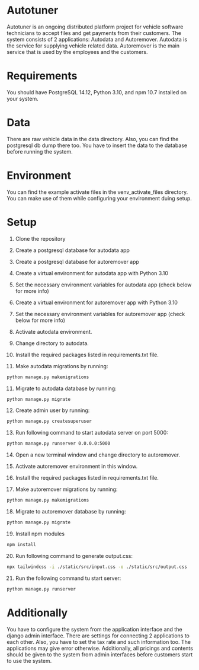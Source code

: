 # Autotuner

Autotuner is an ongoing distributed platform project for vehicle software technicians to accept files and get payments from their customers. The system consists of 2 applications: Autodata and Autoremover. Autodata is the service for supplying vehicle related data. Autoremover is the main service that is used by the employees and the customers.

# Requirements

You should have PostgreSQL 14.12, Python 3.10, and npm 10.7 installed on your system.

# Data

There are raw vehicle data in the data directory. Also, you can find the postgresql db dump there too. You have to insert the data to the database before running the system.

# Environment

You can find the example activate files in the venv_activate_files directory. You can make use of them while configuring your environment duing setup.

# Setup

1. Clone the repository

2. Create a postgresql database for autodata app

3. Create a postgresql database for autoremover app

4. Create a virtual environment for autodata app with Python 3.10

5. Set the necessary environment variables for autodata app (check below for more info)

6. Create a virtual environment for autoremover app with Python 3.10

7. Set the necessary environment variables for autoremover app (check below for more info)

8. Activate autodata environment.

9. Change directory to autodata.

10. Install the required packages listed in requirements.txt file.

11. Make autodata migrations by running:

```bash
python manage.py makemigrations
```

11. Migrate to autodata database by running:

```bash
python manage.py migrate
```

12. Create admin user by running:

```bash
python manage.py createsuperuser
```

13. Run following command to start autodata server on port 5000:

```bash
python manage.py runserver 0.0.0.0:5000
```

14. Open a new terminal window and change directory to autoremover.

15. Activate autoremover environment in this window.

16. Install the required packages listed in requirements.txt file.

17. Make autoremover migrations by running:

```bash
python manage.py makemigrations
```

18. Migrate to autoremover database by running:

```bash
python manage.py migrate
```

19. Install npm modules

```bash
npm install
```

20. Run following command to generate output.css:

```bash
npx tailwindcss -i ./static/src/input.css -o ./static/src/output.css
```

21. Run the following command tu start server:

```bash
python manage.py runserver
```

# Additionally

You have to configure the system from the application interface and the django admin interface. There are settings for connecting 2 applications to each other. Also, you have to set the tax rate and such information too. The applications may give error otherwise. Additionally, all pricings and contents should be given to the system from admin interfaces before customers start to use the system.
